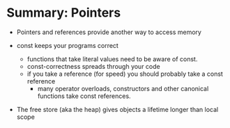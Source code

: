 # Summary: Pointers
- Pointers and references provide another
way to access memory

- const keeps your programs correct
	- functions that take literal values need to be
  aware of const.
	- const-correctness spreads through your code
  - if you take a reference (for speed)
  you should probably take a const reference
	- many operator overloads, constructors and
  other canonical functions take const references.

- The free store (aka the heap) gives objects
a lifetime longer than local scope



